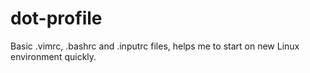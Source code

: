# dot-profile
Basic .vimrc, .bashrc and .inputrc files, helps me to start on new Linux environment quickly.

